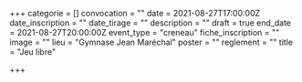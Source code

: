 +++
categorie = []
convocation = ""
date = 2021-08-27T17:00:00Z
date_inscription = ""
date_tirage = ""
description = ""
draft = true
end_date = 2021-08-27T20:00:00Z
event_type = "creneau"
fiche_inscription = ""
image = ""
lieu = "Gymnase Jean Maréchal"
poster = ""
reglement = ""
title = "Jeu libre"

+++
